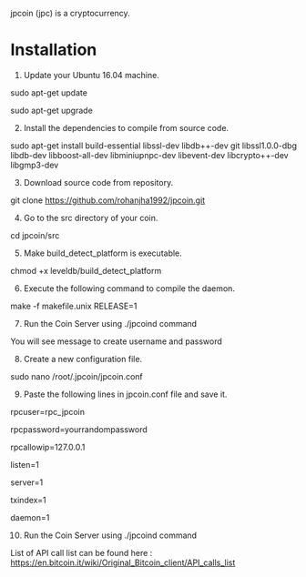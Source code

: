 jpcoin (jpc) is a cryptocurrency.

Installation
===========================

1) Update your Ubuntu 16.04 machine.

sudo apt-get update

sudo apt-get upgrade

2) Install the dependencies to compile from source code.

sudo apt-get install build-essential libssl-dev libdb++-dev git libssl1.0.0-dbg libdb-dev libboost-all-dev libminiupnpc-dev libevent-dev libcrypto++-dev libgmp3-dev 

3) Download source code from repository.

git clone https://github.com/rohanjha1992/jpcoin.git

4) Go to the src directory of your coin.

cd jpcoin/src

5)  Make build_detect_platform is executable.

chmod +x leveldb/build_detect_platform

6) Execute the following command to compile the daemon.

make -f makefile.unix RELEASE=1

7) Run the Coin Server using ./jpcoind command

You will see message to create username and password

8) Create a new configuration file.

sudo nano /root/.jpcoin/jpcoin.conf

9) Paste the following lines in jpcoin.conf file and save it.

rpcuser=rpc_jpcoin

rpcpassword=yourrandompassword

rpcallowip=127.0.0.1

listen=1

server=1

txindex=1

daemon=1

10) Run the Coin Server using ./jpcoind command

List of API call list can be found here : https://en.bitcoin.it/wiki/Original_Bitcoin_client/API_calls_list
